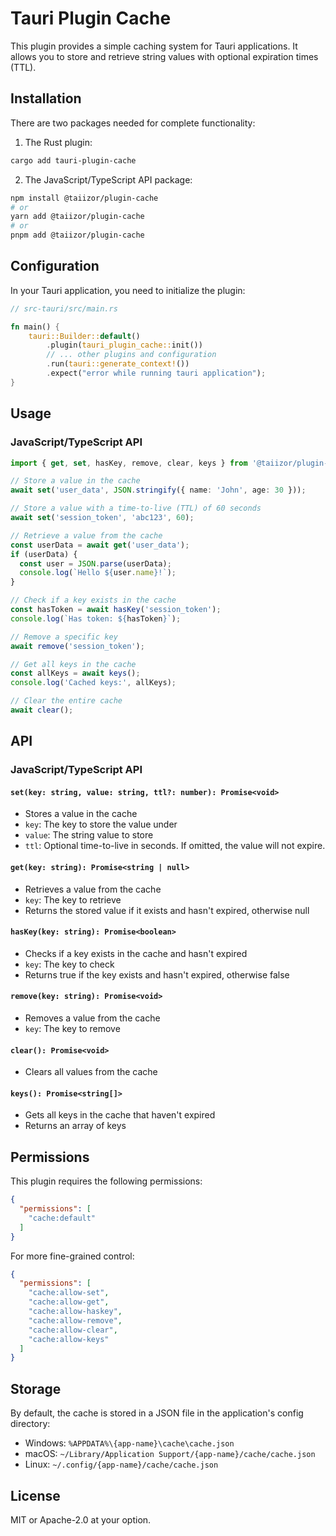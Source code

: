 # Tauri Plugin Cache

This plugin provides a simple caching system for Tauri applications. It allows you to store and retrieve string values with optional expiration times (TTL).

## Installation

There are two packages needed for complete functionality:

1. The Rust plugin:
```sh
cargo add tauri-plugin-cache
```

2. The JavaScript/TypeScript API package:
```bash
npm install @taiizor/plugin-cache
# or
yarn add @taiizor/plugin-cache
# or
pnpm add @taiizor/plugin-cache
```

## Configuration

In your Tauri application, you need to initialize the plugin:

```rust
// src-tauri/src/main.rs

fn main() {
    tauri::Builder::default()
        .plugin(tauri_plugin_cache::init())
        // ... other plugins and configuration
        .run(tauri::generate_context!())
        .expect("error while running tauri application");
}
```

## Usage

### JavaScript/TypeScript API

```typescript
import { get, set, hasKey, remove, clear, keys } from '@taiizor/plugin-cache';

// Store a value in the cache
await set('user_data', JSON.stringify({ name: 'John', age: 30 }));

// Store a value with a time-to-live (TTL) of 60 seconds
await set('session_token', 'abc123', 60);

// Retrieve a value from the cache
const userData = await get('user_data');
if (userData) {
  const user = JSON.parse(userData);
  console.log(`Hello ${user.name}!`);
}

// Check if a key exists in the cache
const hasToken = await hasKey('session_token');
console.log(`Has token: ${hasToken}`);

// Remove a specific key
await remove('session_token');

// Get all keys in the cache
const allKeys = await keys();
console.log('Cached keys:', allKeys);

// Clear the entire cache
await clear();
```

## API

### JavaScript/TypeScript API

#### `set(key: string, value: string, ttl?: number): Promise<void>`
- Stores a value in the cache
- `key`: The key to store the value under
- `value`: The string value to store
- `ttl`: Optional time-to-live in seconds. If omitted, the value will not expire.

#### `get(key: string): Promise<string | null>`
- Retrieves a value from the cache
- `key`: The key to retrieve
- Returns the stored value if it exists and hasn't expired, otherwise null

#### `hasKey(key: string): Promise<boolean>`
- Checks if a key exists in the cache and hasn't expired
- `key`: The key to check
- Returns true if the key exists and hasn't expired, otherwise false

#### `remove(key: string): Promise<void>`
- Removes a value from the cache
- `key`: The key to remove

#### `clear(): Promise<void>`
- Clears all values from the cache

#### `keys(): Promise<string[]>`
- Gets all keys in the cache that haven't expired
- Returns an array of keys

## Permissions

This plugin requires the following permissions:

```json
{
  "permissions": [
    "cache:default"
  ]
}
```

For more fine-grained control:

```json
{
  "permissions": [
    "cache:allow-set",
    "cache:allow-get",
    "cache:allow-haskey",
    "cache:allow-remove",
    "cache:allow-clear",
    "cache:allow-keys"
  ]
}
```

## Storage

By default, the cache is stored in a JSON file in the application's config directory:
- Windows: `%APPDATA%\{app-name}\cache\cache.json`
- macOS: `~/Library/Application Support/{app-name}/cache/cache.json`
- Linux: `~/.config/{app-name}/cache/cache.json`

## License

MIT or Apache-2.0 at your option.